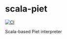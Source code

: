 # scala-piet
[![CI](https://github.com/BlackAnubis7/scala-piet/actions/workflows/ci.yml/badge.svg)](https://github.com/BlackAnubis7/scala-piet/actions/workflows/ci.yml)

Scala-based Piet interpreter
